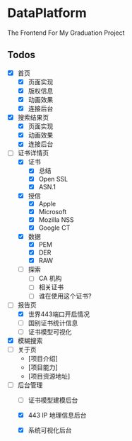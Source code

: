 # DataPlatform
The Frontend For My Graduation Project

## Todos

- [X] 首页
    - [X] 页面实现
    - [X] 版权信息
    - [X] 动画效果
    - [X] 连接后台
- [X] 搜索结果页
    - [X] 页面实现
    - [X] 动画效果
    - [X] 连接后台
- [ ] 证书详情页
    - [X] 证书
      - [X] 总结
      - [X] Open SSL
      - [X] ASN.1
    - [X] 授信
      - [X] Apple
      - [X] Microsoft
      - [X] Mozilla NSS
      - [X] Google CT
    - [X] 数据
      - [X] PEM
      - [X] DER
      - [X] RAW
    - [ ] 探索
      - [ ] CA 机构
      - [ ] 相关证书
      - [ ] 谁在使用这个证书?
- [ ] 报告页
    - [X] 世界443端口开启情况
    - [ ] 国别证书统计信息
    - [ ] 证书模型可视化
- [X] 模糊搜索
- [ ] 关于页
    - [项目介绍] 
    - [项目能力] 
    - [项目资源地址] 
- [ ] 后台管理
    - [ ] 证书模型建模后台
    - [X] 443 IP 地理信息后台
    - [X] 系统可视化后台

